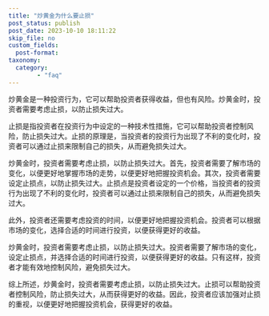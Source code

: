 ```yaml
---
title: "炒黄金为什么要止损"
post_status: publish
post_date: 2023-10-10 18:11:22
skip_file: no
custom_fields: 
  post-format: 
taxonomy:
  category:
        - "faq"
---
```


炒黄金是一种投资行为，它可以帮助投资者获得收益，但也有风险。炒黄金时，投资者需要考虑止损，以防止损失过大。

止损是指投资者在投资行为中设定的一种技术性措施，它可以帮助投资者控制风险，防止损失过大。止损的原理是，当投资者的投资行为出现了不利的变化时，投资者可以通过止损来限制自己的损失，从而避免损失过大。

炒黄金时，投资者需要考虑止损，以防止损失过大。首先，投资者需要了解市场的变化，以便更好地掌握市场的走势，以便更好地把握投资机会。其次，投资者需要设定止损点，以防止损失过大。止损点是投资者设定的一个价格，当投资者的投资行为出现了不利的变化时，投资者可以通过止损来限制自己的损失，从而避免损失过大。

此外，投资者还需要考虑投资的时间，以便更好地把握投资机会。投资者可以根据市场的变化，选择合适的时间进行投资，以便获得更好的收益。

炒黄金时，投资者需要考虑止损，以防止损失过大。投资者需要了解市场的变化，设定止损点，并选择合适的时间进行投资，以便获得更好的收益。只有这样，投资者才能有效地控制风险，避免损失过大。

综上所述，炒黄金时，投资者需要考虑止损，以防止损失过大。止损可以帮助投资者控制风险，防止损失过大，从而获得更好的收益。因此，投资者应该加强对止损的重视，以便更好地把握投资机会，获得更好的收益。

